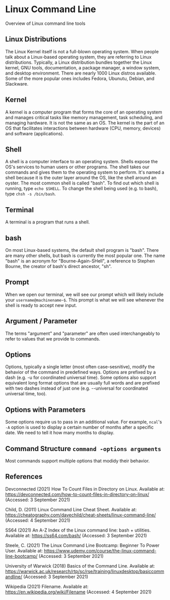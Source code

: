 # Linux Command Line
Overview of Linux command line tools

## Linux Distributions
The Linux Kernel itself is not a full-blown operating system. When people talk about a Linux-based operating system, they are referring to Linux distributions. Typically, a Linux distribution bundles together the Linux kernel, GNU tools, documentation, a package manager, a window system, and desktop environment. There are nearly 1000 Linux distros available. Some of the more popular ones includes Fedora, Ubunutu, Debian, and Slackware.

## Kernel
A kernel is a computer program that forms the core of an operating system and manages critical tasks like memory management, task scheduling, and managing hardware. It is not the same as an OS. The kernel is the part of an OS that facilitates interactions between hardware (CPU, memory, devices) and software (applications).

## Shell
A shell is a computer interface to an operating system. Shells expose the OS's services to human users or other programs. The shell takes our commands and gives them to the operating system to perform. It's named a shell because it is the outer layer around the OS, like the shell around an oyster. The most common shell is called "bash". To find out which shell is running, type `echo $SHELL`. To change the shell being used (e.g. to bash), type `chsh -s /bin/bash`.

## Terminal
A terminal is a program that runs a shell. 

## bash
On most Linux-based systems, the default shell program is "bash". There are many other shells, but bash is currently the most popular one. The name "bash" is an acronym for "Bourne-Again-SHell", a reference to Stephen Bourne, the creator of bash's direct ancestor, "sh".

## Prompt
When we open our terminal, we will see our prompt which will likely include your `username@machinename~$`. This prompt is what we will see whenever the shell is ready to accept new input.

## Argument / Parameter
The terms "argument" and "parameter" are often used interchangeably to refer to values that we provide to commands.

## Options
Options, typically a single letter (most often case-sesnitive), modify the behavior of the command in predefined ways. Options are prefixed by a dash (e.g. -u for coordinated universal time). Some options also support equivalent long format options that are usually full words and are prefixed with two dashes instead of just one (e.g. --universal for coordinated universal time, too).

## Options with Parameters
Some options require us to pass in an additional value. For example, `ncal`'s `-A` option is used to display a certain number of months after a specific date. We need to tell it how many months to display.

## Command Structure `command -options arguments`
Most commands support multiple options that modidy their behavior.

## References

Devconnected (2021) How To Count Files in Directory on Linux. Available at: https://devconnected.com/how-to-count-files-in-directory-on-linux/ (Accessed: 3 September 2021)

Child, D. (2011) Linux Command Line Cheat Sheet. Available at: https://cheatography.com/davechild/cheat-sheets/linux-command-line/ (Accessed: 4 September 2021)

SS64 (2021) An A-Z Index of the Linux command line: bash + utilities. Available at: https://ss64.com/bash/ (Accessed: 3 September 2021)

Steele, C. (2021) The Linux Command Line Bootcamp: Beginner To Power User. Available at: https://www.udemy.com/course/the-linux-command-line-bootcamp/ (Accessed: 3 September 2021)

University of Warwick (2018) Basics of the Command Line. Available at: https://warwick.ac.uk/research/rtp/sc/rse/training/linuxdesktop/basiccommandline/ (Accessed: 3 September 2021)

Wikipedia (2021) Filename. Available at: https://en.wikipedia.org/wiki/Filename (Accessed: 4 September 2021)
